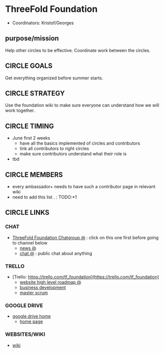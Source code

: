 ## 



# ThreeFold Foundation

- Coordinators: Kristof/Georges

## purpose/mission

Help other circles to be effective.
Coordinate work between the circles.

## CIRCLE GOALS

Get everything organized before summer starts.

## CIRCLE STRATEGY

Use the foundation wiki to make sure everyone can understand how we will work together.

## CIRCLE TIMING

- June first 2 weeks
   - have all the basics implemented of circles and contributors
   - link all contributors to right circles
   - make sure contributors understand what their role is
 - tbd


## CIRCLE MEMBERS

- every ambassador+ needs to have such a contributor page in relevant wiki
- need to add this list . : TODO:*1 

## CIRCLE LINKS

### CHAT

- [ThreeFold Foundation Chatgroup @](https://chat.grid.tf/signup_user_complete/?id=wpz16r964bdnuqxc5p7kn5upmo) : click on this one first before going to channel below
   - [news @](https://chat.grid.tf/threefold/channels/town-square)
   - [chat @](https://chat.grid.tf/threefold/channels/chat) : public chat about anything
   
### TRELLO

- [Trello: https://trello.com/tf_foundation](https://trello.com/tf_foundation)
    - [website high level roadmap @](https://trello.com/invite/b/CfIT7n9B/eb2e9f6ea28a1e46baeba0de5335cfeb/tfwebhighlevelroadmap)
    - [business development](https://trello.com/b/ppTVxCcO/tffunnel)
    - [master scrum](https://trello.com/b/GgxRFeHn/tfmasterscrum)
### GOOGLE DRIVE

- [google drive home](https://drive.google.com/drive/folders/1ygSc9mKaJJq-mw30zbfmikUWXO73m0kl)
    - [home page](https://docs.google.com/document/d/1ixKZklZj21tRWBFlaxO8j0Sdm9Liyd1kjYTeAB6fZog/edit)

### WEBSITES/WIKI

- [wiki](https://github.com/threefoldfoundation/info_foundation)



